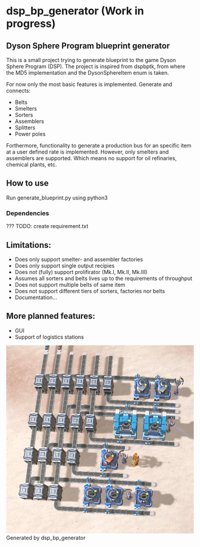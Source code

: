 # dsp_bp_generator (Work in progress)

## Dyson Sphere Program blueprint generator

This is a small project trying to generate blueprint to the game Dyson Sphere Program (DSP).
The project is inspired from dspbptk, from where the MD5 implementation and the DysonSphereItem enum is taken.

For now only the most basic features is implemented.
Generate and connects:
 - Belts
 - Smelters
 - Sorters
 - Assemblers
 - Splitters
 - Power poles

Forthermore, functionality to generate a production bus for an specific item at a user defined rate is implemented. However, only smelters and assemblers are supported. Which means no support for oil refinaries, chemical plants, etc.

## How to use

Run generate_blueprint.py using python3

### Dependencies
???
TODO: create requirement.txt

## Limitations:
 - Does only support smelter- and assembler factories
 - Does only support single output recipies
 - Does not (fully) support prolifirator (Mk.I, Mk.II, Mk.III)
 - Assumes all sorters and belts lives up to the requirements of throughput
 - Does not support multiple belts of same item
 - Does not support different tiers of sorters, factories nor belts
 - Documentation...

## More planned features:
 - GUI
 - Support of logistics stations


![alt text](https://github.com/RasmusStagsted/dsp_bp_generator/blob/main/screenshot.png?raw=true)
Generated by dsp_bp_generator